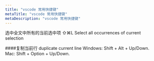 ```yaml
---
title: "vscode 常用快捷键"
metaTitle: "vscode 常用快捷键"
metaDescription: "vscode 常用快捷键"
---
```


选中全文中所有的当前选中项
⇧⌘L Select all occurrences of current selection



####复制当前行 duplicate current line
Windows: Shift + Alt + Up/Down.
Mac: Shift + Option + Up/Down.

